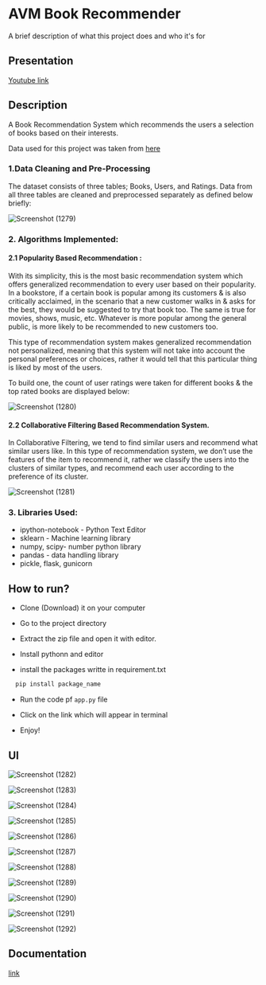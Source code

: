 
# AVM Book Recommender

A brief description of what this project does and who it's for

## Presentation
[Youtube link](https://www.youtube.com/watch?v=rdklwA2dxyI)

## Description
A Book Recommendation System which recommends the users a selection of books based on their interests.

Data used for this project was taken from [here](https://www.kaggle.com/datasets/arashnic/book-recommendation-dataset)

### 1.Data Cleaning and Pre-Processing
The dataset consists of three tables; Books, Users, and Ratings. Data from all three tables are cleaned and preprocessed separately as defined below briefly:

![Screenshot (1279)](https://user-images.githubusercontent.com/102828957/170858262-ae32a14a-5220-4b1d-b822-abd41ad90721.png)

### 2. Algorithms Implemented:

#### 2.1 Popularity Based Recommendation :

With its simplicity, this is the most basic recommendation system which offers generalized recommendation to every user based on their popularity. In a bookstore, if a certain book is popular among its customers & is also critically acclaimed, in the scenario that a new customer walks in & asks for the best, they would be suggested to try that book too. The same is true for movies, shows, music, etc. Whatever is more popular among the general public, is more likely to be recommended to new customers too.

This type of recommendation system makes generalized recommendation not personalized, meaning that this system will not take into account the personal preferences or choices, rather it would tell that this particular thing is liked by most of the users.

To build one, the count of user ratings were taken for different books & the top rated books are displayed below:

![Screenshot (1280)](https://user-images.githubusercontent.com/102828957/170858474-5246812e-19ff-4c9f-9849-c0e6fffd3f0c.png)



#### 2.2 Collaborative Filtering Based Recommendation System.
In Collaborative Filtering, we tend to find similar users and recommend what similar users like. In this type of recommendation system, we don’t use the features of the item to recommend it, rather we classify the users into the clusters of similar types, and recommend each user according to the preference of its cluster.

![Screenshot (1281)](https://user-images.githubusercontent.com/102828957/170858659-f9298ed1-5e6d-4a81-924a-c89e6d3e2776.png)

### 3. Libraries Used:
- ipython-notebook - Python Text Editor
- sklearn - Machine learning library
- numpy, scipy- number python library
- pandas - data handling library
- pickle, flask, gunicorn
## How to run?
- Clone (Download) it on your computer

- Go to the project directory

- Extract the zip file and open it with editor.

- Install pythonn and editor

- install the packages writte in requirement.txt

```bash
  pip install package_name
```

- Run the code pf `app.py` file

- Click on the link which will appear in terminal

- Enjoy!


## UI 
![Screenshot (1282)](https://user-images.githubusercontent.com/102828957/170859732-4ea03888-3b6d-44f6-b54f-d68546932f2d.png)

![Screenshot (1283)](https://user-images.githubusercontent.com/102828957/170859739-ffecabd4-4096-451c-bde7-2ad90eb3b353.png)

![Screenshot (1284)](https://user-images.githubusercontent.com/102828957/170859760-ff191188-1497-4f9a-9c8a-8ea9c77fac28.png)

![Screenshot (1285)](https://user-images.githubusercontent.com/102828957/170859820-d932b364-4282-4fbb-94ec-50b82f21b1fe.png)

![Screenshot (1286)](https://user-images.githubusercontent.com/102828957/170859769-bc8162f3-c7ad-4807-a911-434034a16534.png)

![Screenshot (1287)](https://user-images.githubusercontent.com/102828957/170859843-2e748572-2ac8-4dff-825e-4567d9c2e75e.png)

![Screenshot (1288)](https://user-images.githubusercontent.com/102828957/170859848-7b6626ef-abc4-4ba1-8aef-1ea785bd8fdb.png)

![Screenshot (1289)](https://user-images.githubusercontent.com/102828957/170859872-3267b64c-2787-4165-8055-dedb39fdb30c.png)

![Screenshot (1290)](https://user-images.githubusercontent.com/102828957/170859907-736b6a64-fa01-4637-86eb-3b0e4d84f72c.png)

![Screenshot (1291)](https://user-images.githubusercontent.com/102828957/170859877-2d1c7ebc-5927-4317-afcc-ae4944363457.png)

![Screenshot (1292)](https://user-images.githubusercontent.com/102828957/170859880-47e3114a-cdf5-45ab-aef5-1a79a26b1a77.png)

## Documentation
[link](https://docs.google.com/document/d/1I6EbrpVH3AzW8tz2JYAEUYAsufXCpcyR6dckr4Ig3_0/edit)
